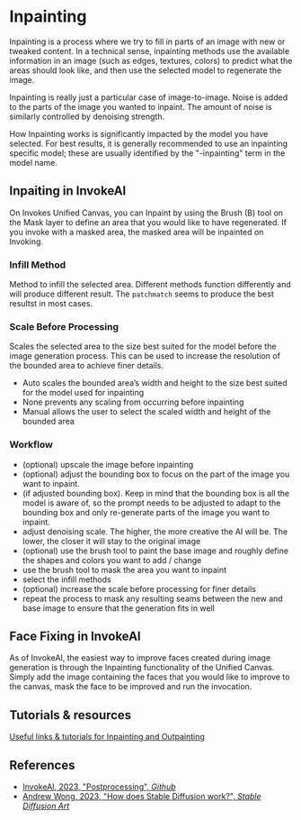 # Inpainting

Inpainting is a process where we try to fill in parts of an image with new or tweaked content. In a technical sense, inpainting methods use the available information in an image (such as edges, textures, colors) to predict what the areas should look like, and then use the selected model to regenerate the image.

Inpainting is really just a particular case of image-to-image. Noise is added to the parts of the image you wanted to inpaint. The amount of noise is similarly controlled by denoising strength.

How Inpainting works is significantly impacted by the model you have selected. For best results, it is generally recommended to use an inpainting specific model; these are usually identified by the "-inpainting" term in the model name.

## Inpaiting in InvokeAI

On Invokes Unified Canvas, you can Inpaint by using the Brush (B) tool on the Mask layer to define an area that you would like to have regenerated. If you invoke with a masked area, the masked area will be inpainted on Invoking.

### Infill Method

Method to infill the selected area. Different methods function differently and will produce different result. The `patchmatch` seems to produce the best resultst in most cases.

### Scale Before Processing

Scales the selected area to the size best suited for the model before the image generation process. This can be used to increase the resolution of the bounded area to achieve finer details.

- Auto scales the bounded area’s width and height to the size best suited for the model used for inpainting
- None prevents any scaling from occurring before inpainting
- Manual allows the user to select the scaled width and height of the bounded area

### Workflow

- (optional) upscale the image before inpainting
- (optional) adjust the bounding box to focus on the part of the image you want to inpaint.
- (if adjusted bounding box). Keep in mind that the bounding box is all the model is aware of, so the prompt needs to be adjusted to adapt to the bounding box and only re-generate parts of the image you want to inpaint.
- adjust denoising scale. The higher, the more creative the AI will be. The lower, the closer it will stay to the original image
- (optional) use the brush tool to paint the base image and roughly define the shapes and colors you want to add / change
- use the brush tool to mask the area you want to inpaint
- select the infill methods
- (optional) increase the scale before processing for finer details
- repeat the process to mask any resulting seams between the new and base image to ensure that the generation fits in well

## Face Fixing in InvokeAI

As of InvokeAI, the easiest way to improve faces created during image generation is through the Inpainting functionality of the Unified Canvas. Simply add the image containing the faces that you would like to improve to the canvas, mask the face to be improved and run the invocation.

## Tutorials & resources

[Useful links & tutorials for Inpainting and Outpainting](../../resources/image_to_image.md)

## References

- [InvokeAI, 2023, "Postprocessing", _Github_](https://github.com/invoke-ai/InvokeAI/blob/main/docs/features/POSTPROCESS.md)
- [Andrew Wong, 2023, "How does Stable Diffusion work?", _Stable Diffusion Art_](https://stable-diffusion-art.com/how-stable-diffusion-work/)
